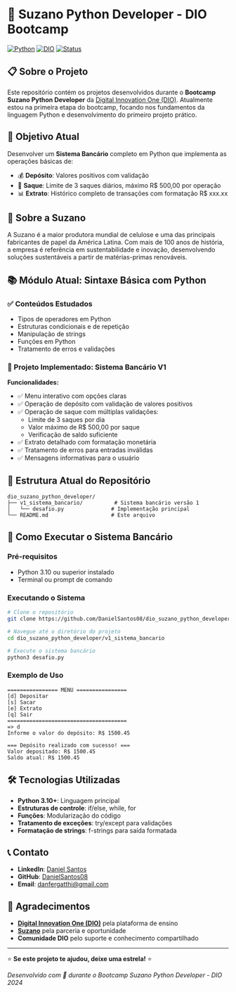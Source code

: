 # 🐍 Suzano Python Developer - DIO Bootcamp

[![Python](https://img.shields.io/badge/Python-3.10+-blue.svg)](https://www.python.org/downloads/)
[![DIO](https://img.shields.io/badge/DIO-Bootcamp-orange.svg)](https://www.dio.me/bootcamp/suzano-python-developer)
[![Status](https://img.shields.io/badge/Status-Em%20Desenvolvimento-yellow.svg)]()

## 📋 Sobre o Projeto

Este repositório contém os projetos desenvolvidos durante o **Bootcamp Suzano Python Developer** da [Digital Innovation One (DIO)](https://www.dio.me/). Atualmente estou na primeira etapa do bootcamp, focando nos fundamentos da linguagem Python e desenvolvimento do primeiro projeto prático.

## 🎯 Objetivo Atual

Desenvolver um **Sistema Bancário** completo em Python que implementa as operações básicas de:
- 💰 **Depósito**: Valores positivos com validação
- 💸 **Saque**: Limite de 3 saques diários, máximo R$ 500,00 por operação
- 📊 **Extrato**: Histórico completo de transações com formatação R$ xxx.xx

## 🏢 Sobre a Suzano

A Suzano é a maior produtora mundial de celulose e uma das principais fabricantes de papel da América Latina. Com mais de 100 anos de história, a empresa é referência em sustentabilidade e inovação, desenvolvendo soluções sustentáveis a partir de matérias-primas renováveis.

## 📚 Módulo Atual: Sintaxe Básica com Python

### ✅ Conteúdos Estudados
- Tipos de operadores em Python
- Estruturas condicionais e de repetição
- Manipulação de strings
- Funções em Python
- Tratamento de erros e validações

### 🎯 Projeto Implementado: Sistema Bancário V1

**Funcionalidades:**
- ✅ Menu interativo com opções claras
- ✅ Operação de depósito com validação de valores positivos
- ✅ Operação de saque com múltiplas validações:
  - Limite de 3 saques por dia
  - Valor máximo de R$ 500,00 por saque
  - Verificação de saldo suficiente
- ✅ Extrato detalhado com formatação monetária
- ✅ Tratamento de erros para entradas inválidas
- ✅ Mensagens informativas para o usuário

## 📁 Estrutura Atual do Repositório

```
dio_suzano_python_developer/
├── v1_sistema_bancario/          # Sistema bancário versão 1
│   └── desafio.py               # Implementação principal
└── README.md                    # Este arquivo
```

## 🚀 Como Executar o Sistema Bancário

### Pré-requisitos
- Python 3.10 ou superior instalado
- Terminal ou prompt de comando

### Executando o Sistema
```bash
# Clone o repositório
git clone https://github.com/DanielSantos08/dio_suzano_python_developer.git

# Navegue até o diretório do projeto
cd dio_suzano_python_developer/v1_sistema_bancario

# Execute o sistema bancário
python3 desafio.py
```

### Exemplo de Uso
```
================ MENU ================
[d] Depositar
[s] Sacar
[e] Extrato
[q] Sair
======================================
=> d
Informe o valor do depósito: R$ 1500.45

=== Depósito realizado com sucesso! ===
Valor depositado: R$ 1500.45
Saldo atual: R$ 1500.45
```

## 🛠️ Tecnologias Utilizadas

- **Python 3.10+**: Linguagem principal
- **Estruturas de controle**: if/else, while, for
- **Funções**: Modularização do código
- **Tratamento de exceções**: try/except para validações
- **Formatação de strings**: f-strings para saída formatada



## 📞 Contato

- **LinkedIn**: [Daniel Santos](https://www.linkedin.com/in/danielsantos10/)
- **GitHub**: [DanielSantos08](https://github.com/DanielSantos08)
- **Email**: danfergatthi@gmail.com

## 🙏 Agradecimentos

- **[Digital Innovation One (DIO)](https://www.dio.me/)** pela plataforma de ensino
- **[Suzano](https://www.suzano.com.br/)** pela parceria e oportunidade
- **Comunidade DIO** pelo suporte e conhecimento compartilhado

---

⭐ **Se este projeto te ajudou, deixe uma estrela!** ⭐

*Desenvolvido com 💚 durante o Bootcamp Suzano Python Developer - DIO 2024*
